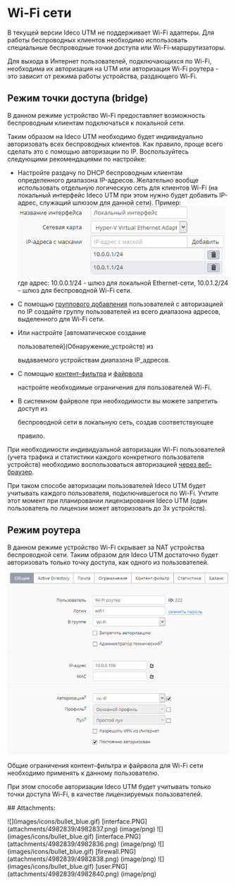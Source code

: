 # Wi-Fi сети

В текущей версии Ideco UTM не поддерживает Wi-Fi адаптеры. Для работы беспроводных клиентов необходимо использовать специальные беспроводные точки доступа или Wi-Fi-маршрутизаторы.

Для выхода в Интернет пользователей, подключающихся по Wi-Fi, необходима их авторизация на UTM или авторизация Wi-Fi роутера - это зависит от режима работы устройства, раздающего Wi-Fi.

## Режим точки доступа \(bridge\)

В данном режиме устройство Wi-Fi предоставляет возможность беспроводным клиентам подключаться к локальной сети.

Таким образом на Ideco UTM необходимо будет индивидуально авторизовать всех беспроводных клиентов. Как правило, проще всего сделать это с помощью авторизации по IP. Воспользуйтесь следующими рекомендациями по настройке:

* Настройте раздачу по DHCP беспроводным клиентам определенного диапазона IP-адресов. Желательно вообще использовать отдельную логическую сеть для клиентов Wi-Fi \(на локальный интерфейс Ideco UTM при этом нужно будет добавить IP-адрес, служащий шлюзом для данной сети\). Пример: ![](../.gitbook/assets/4982836.png) где адрес: 10.0.0.1/24 - шлюз для локальной Ethernet-сети, 10.0.1.2/24 - шлюз для беспроводной Wi-Fi сети.
* С помощью [группового добавления](https://github.com/ideco-team/docsUTM/tree/54be5c28981601375569bdca6ef75ead87808b16/Авторизация_по_IP-адресу/README.md) пользователей с авторизацией по IP создайте группу пользователей из всего диапазона адресов, выделенного для Wi-Fi сети.
* Или настройте \[автоматическое создание

  пользователей\]\(Обнаружение\_устройств\) из

  выдаваемого устройствам диапазона IP\_адресов.

* С помощью [контент-фильтра](https://github.com/ideco-team/docsUTM/tree/54be5c28981601375569bdca6ef75ead87808b16/Контент-фильтр/README.md) и [файрвола](https://github.com/ideco-team/docsUTM/tree/54be5c28981601375569bdca6ef75ead87808b16/Файрвол/README.md)

  настройте необходимые ограничения для пользователей Wi-Fi.

* В системном файрволе при необходимости вы можете запретить доступ из

  беспроводной сети в локальную сеть, создав соответствующее

  правило.  

При необходимости индивидуальной авторизации Wi-Fi пользователей \(учета трафика и статистики каждого конкретного пользователя устройств\) необходимо воспользоваться авторизацией [через веб-браузер](https://github.com/ideco-team/docsUTM/tree/54be5c28981601375569bdca6ef75ead87808b16/Веб-авторизация/README.md).

При таком способе авторизации пользователей Ideco UTM будет учитывать каждого пользователя, подключившегося по Wi-Fi. Учтите этот момент при планировании лицензирования Ideco UTM \(один пользователь по лицензии может авторизовать до 3х устройств\).

## Режим роутера

В данном режиме устройство Wi-Fi скрывает за NAT устройства беспроводной сети. Таким образом для Ideco UTM достаточно будет авторизовать только точку доступа, как одного из пользователей.

![](../.gitbook/assets/4982840.png)

Общие ограничения контент-фильтра и файрвола для Wi-Fi сети необходимо применять к данному пользователю.

При этом способе авторизации Ideco UTM будет учитывать только точки доступа Wi-Fi, в качестве лицензируемых пользователей.

 \#\# Attachments:

 !\[\]\(images/icons/bullet\_blue.gif\) \[interface.PNG\]\(attachments/4982839/4982837.png\) \(image/png\) !\[\]\(images/icons/bullet\_blue.gif\) \[interface.PNG\]\(attachments/4982839/4982836.png\) \(image/png\) !\[\]\(images/icons/bullet\_blue.gif\) \[firewall.PNG\]\(attachments/4982839/4982838.png\) \(image/png\) !\[\]\(images/icons/bullet\_blue.gif\) \[user.PNG\]\(attachments/4982839/4982840.png\) \(image/png\)

